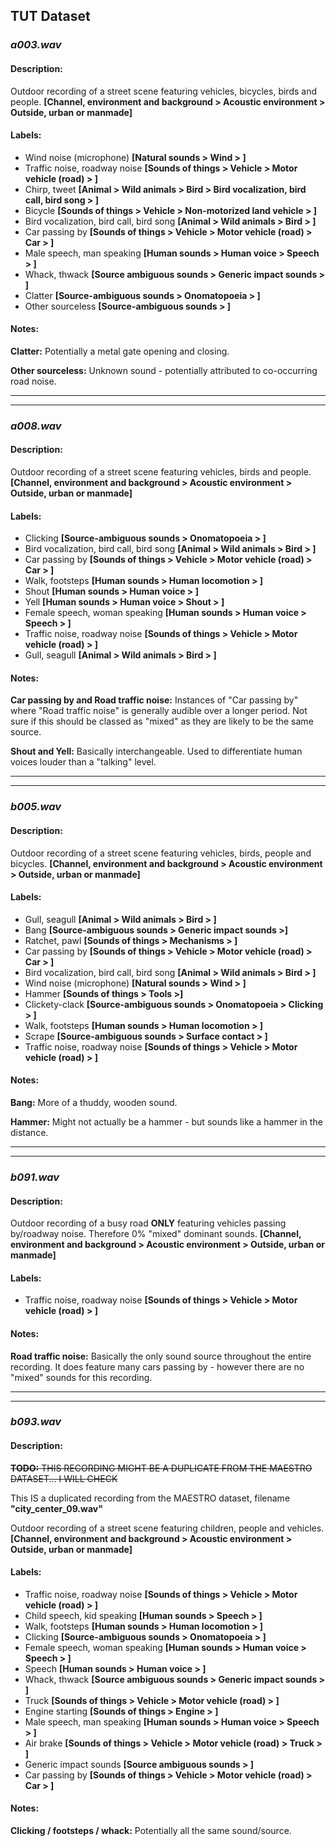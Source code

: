 ## TUT Dataset


### *a003.wav*


#### Description:
Outdoor recording of a street scene featuring vehicles, bicycles, birds and people. __[Channel, environment and background > Acoustic environment > Outside, urban or manmade]__

#### Labels:
- Wind noise (microphone) __[Natural sounds > Wind > ]__
- Traffic noise, roadway noise __[Sounds of things > Vehicle > Motor vehicle (road) > ]__
- Chirp, tweet __[Animal > Wild animals > Bird > Bird vocalization, bird call, bird song > ]__
- Bicycle __[Sounds of things > Vehicle > Non-motorized land vehicle > ]__
- Bird vocalization, bird call, bird song __[Animal > Wild animals > Bird > ]__
- Car passing by __[Sounds of things > Vehicle > Motor vehicle (road) > Car > ]__
- Male speech, man speaking __[Human sounds > Human voice > Speech > ]__
- Whack, thwack __[Source ambiguous sounds > Generic impact sounds > ]__
- Clatter __[Source-ambiguous sounds > Onomatopoeia > ]__
- Other sourceless __[Source-ambiguous sounds > ]__

#### Notes:
__Clatter:__ Potentially a metal gate opening and closing.

__Other sourceless:__ Unknown sound - potentially attributed to co-occurring road noise.


---

---

### *a008.wav* 


#### Description:
Outdoor recording of a street scene featuring vehicles, birds and people. __[Channel, environment and background > Acoustic environment > Outside, urban or manmade]__

#### Labels:
- Clicking __[Source-ambiguous sounds > Onomatopoeia > ]__
- Bird vocalization, bird call, bird song __[Animal > Wild animals > Bird > ]__
- Car passing by __[Sounds of things > Vehicle > Motor vehicle (road) > Car > ]__
- Walk, footsteps __[Human sounds > Human locomotion > ]__
- Shout __[Human sounds > Human voice > ]__
- Yell __[Human sounds > Human voice > Shout > ]__
- Female speech, woman speaking __[Human sounds > Human voice > Speech > ]__
- Traffic noise, roadway noise __[Sounds of things > Vehicle > Motor vehicle (road) > ]__
- Gull, seagull __[Animal > Wild animals > Bird > ]__



#### Notes:
__Car passing by and Road traffic noise:__ Instances of "Car passing by" where "Road traffic noise" is generally audible over a longer period. Not sure if this should be classed as "mixed" as they are likely to be the same source.

__Shout and Yell:__ Basically interchangeable. Used to differentiate human voices louder than a "talking" level.


---

---

### *b005.wav* 


#### Description:
Outdoor recording of a street scene featuring vehicles, birds, people and bicycles. __[Channel, environment and background > Acoustic environment > Outside, urban or manmade]__

#### Labels:
- Gull, seagull __[Animal > Wild animals > Bird > ]__
- Bang __[Source-ambiguous sounds > Generic impact sounds >]__
- Ratchet, pawl __[Sounds of things > Mechanisms > ]__
- Car passing by __[Sounds of things > Vehicle > Motor vehicle (road) > Car > ]__
- Bird vocalization, bird call, bird song __[Animal > Wild animals > Bird > ]__
- Wind noise (microphone) __[Natural sounds > Wind > ]__
- Hammer __[Sounds of things > Tools >]__
- Clickety-clack __[Source-ambiguous sounds > Onomatopoeia > Clicking > ]__
- Walk, footsteps __[Human sounds > Human locomotion > ]__
- Scrape __[Source-ambiguous sounds > Surface contact > ]__
- Traffic noise, roadway noise __[Sounds of things > Vehicle > Motor vehicle (road) > ]__


#### Notes:
__Bang:__ More of a thuddy, wooden sound.

__Hammer:__ Might not actually be a hammer - but sounds like a hammer in the distance.

---

---

### *b091.wav* 


#### Description:
Outdoor recording of a busy road __ONLY__ featuring vehicles passing by/roadway noise. Therefore 0% "mixed" dominant sounds. __[Channel, environment and background > Acoustic environment > Outside, urban or manmade]__

#### Labels:
- Traffic noise, roadway noise __[Sounds of things > Vehicle > Motor vehicle (road) > ]__



#### Notes:
__Road traffic noise:__ Basically the only sound source throughout the entire recording. It does feature many cars passing by - however there are no "mixed" sounds for this recording.



---

---

### *b093.wav* 


#### Description:

~~__TODO:__ THIS RECORDING MIGHT BE A DUPLICATE FROM THE MAESTRO DATASET... I WILL CHECK~~

This IS a duplicated recording from the MAESTRO dataset, filename __"city_center_09.wav"__

Outdoor recording of a street scene featuring children, people and vehicles. __[Channel, environment and background > Acoustic environment > Outside, urban or manmade]__

#### Labels:
- Traffic noise, roadway noise __[Sounds of things > Vehicle > Motor vehicle (road) > ]__
- Child speech, kid speaking __[Human sounds > Speech > ]__
- Walk, footsteps __[Human sounds > Human locomotion > ]__
- Clicking __[Source-ambiguous sounds > Onomatopoeia > ]__
- Female speech, woman speaking __[Human sounds > Human voice > Speech > ]__
- Speech __[Human sounds > Human voice > ]__
- Whack, thwack __[Source ambiguous sounds > Generic impact sounds > ]__
- Truck __[Sounds of things > Vehicle > Motor vehicle (road) > ]__
- Engine starting __[Sounds of things > Engine > ]__
- Male speech, man speaking __[Human sounds > Human voice > Speech > ]__
- Air brake __[Sounds of things > Vehicle > Motor vehicle (road) > Truck > ]__
- Generic impact sounds __[Source ambiguous sounds > ]__
- Car passing by __[Sounds of things > Vehicle > Motor vehicle (road) > Car > ]__



#### Notes:
__Clicking / footsteps / whack:__ Potentially all the same sound/source.

